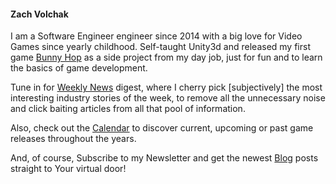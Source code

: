 #### Zach Volchak

I am a Software Engineer engineer since 2014 with a big love for Video Games since yearly childhood. Self-taught Unity3d and released my first game [Bunny Hop](https://gamehoundgames.com/projects) as a side project from my day job, just for fun and to learn the basics of game development.

Tune in for [Weekly News](https://gamehoundgames.com/news) digest, where I cherry pick [subjectively] the most interesting industry stories of the week, to remove all the unnecessary noise and click baiting articles from all that pool of information.

Also, check out the [Calendar](https://gamehoundgames.com/calendar) to discover current, upcoming or past game releases throughout the years. 

And, of course, Subscribe to my Newsletter and get the newest [Blog](https://gamehoundgames.com/blog) posts straight to Your virtual door!
